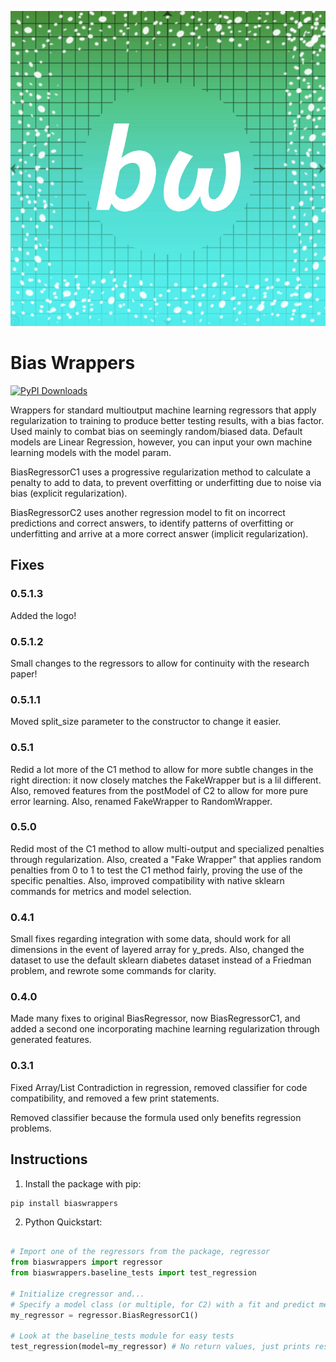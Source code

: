 ![Bias Wrappers Logo](/static/logo.png)

# Bias Wrappers

[![PyPI Downloads](https://static.pepy.tech/badge/biaswrappers)](https://pepy.tech/projects/biaswrappers)

Wrappers for standard multioutput machine learning regressors that apply regularization to training to produce better testing results, with a bias factor. Used mainly to combat bias on seemingly random/biased data. Default models are Linear Regression, however, you can input your own machine learning models with the model param.

BiasRegressorC1 uses a progressive regularization method to calculate a penalty to add to data, to prevent overfitting or underfitting due to noise via bias (explicit regularization).

BiasRegressorC2 uses another regression model to fit on incorrect predictions and correct answers, to identify patterns of overfitting or underfitting and arrive at a more correct answer (implicit regularization).

## Fixes

### 0.5.1.3
Added the logo!

### 0.5.1.2
Small changes to the regressors to allow for continuity with the research paper!

### 0.5.1.1
Moved split_size parameter to the constructor to change it easier.

### 0.5.1
Redid a lot more of the C1 method to allow for more subtle changes in the right direction: it now closely matches the FakeWrapper but is a lil different. Also, removed features from the postModel of C2 to allow for more pure error learning. Also, renamed FakeWrapper to RandomWrapper.

### 0.5.0
Redid most of the C1 method to allow multi-output and specialized penalties through regularization. Also, created a "Fake Wrapper" that applies random penalties from 0 to 1 to test the C1 method fairly, proving the use of the specific penalties. Also, improved compatibility with native sklearn commands for metrics and model selection.

### 0.4.1
Small fixes regarding integration with some data, should work for all dimensions in the event of layered array for y_preds. Also, changed the dataset to use the default sklearn diabetes dataset instead of a Friedman problem, and rewrote some commands for clarity.

### 0.4.0
Made many fixes to original BiasRegressor, now BiasRegressorC1, and added a second one incorporating machine learning regularization through generated features.

### 0.3.1
Fixed Array/List Contradiction in regression, removed classifier for code compatibility, and removed a few print statements.

Removed classifier because the formula used only benefits regression problems.

## Instructions

1. Install the package with pip:
```
pip install biaswrappers
```

2. Python Quickstart:
```python

# Import one of the regressors from the package, regressor
from biaswrappers import regressor
from biaswrappers.baseline_tests import test_regression

# Initialize cregressor and...
# Specify a model class (or multiple, for C2) with a fit and predict method as a param.
my_regressor = regressor.BiasRegressorC1()

# Look at the baseline_tests module for easy tests
test_regression(model=my_regressor) # No return values, just prints results

```
